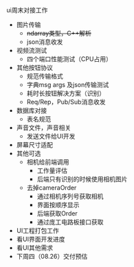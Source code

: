 ui周末对接工作

- 图片传输
  - ~~ndarray类型，C++解析~~
  - json消息收发
- 视频流测试
  - 四个端口性能测试（CPU占用）
- 其他按钮协议
  - 规范传输格式
  - 字典msg args 及json传输测试
  - 耗时长按钮解决方案（识别）
  - Req/Rep，Pub/Sub消息收发
- 数据库对接
  - 表名规范
- 声音文件，声音相关
  - 发送文件给UI开发
- 屏幕尺寸适配
- 其他可选
  - 相机给前端调用
    - 工作量评估
    - 后端只有识别的时候使用相机图片
  - 去掉cameraOrder
    - 通过相机序列号获取相机
    - 界面按顺序显示
    - 后端获取Order
    - 通过庞工电路板接口获取
- UI工程打包工作
- 看UI界面开发进度
- 看UI其他需求
- 下周四（08.26）交付预估

